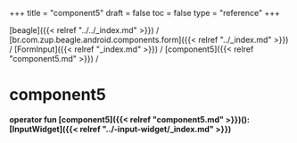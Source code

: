+++
title = "component5"
draft = false
toc = false
type = "reference"
+++

[beagle]({{< relref "../../_index.md" >}}) / [br.com.zup.beagle.android.components.form]({{< relref "../_index.md" >}}) / [FormInput]({{< relref "_index.md" >}}) / [component5]({{< relref "component5.md" >}}) / 



# component5  
  
<b><b>operator fun [component5]({{< relref "component5.md" >}})(): [InputWidget]({{< relref "../-input-widget/_index.md" >}})</b></b>  



